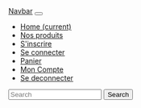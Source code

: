 <nav class="navbar navbar-expand-lg navbar-light bg-light">
  <a class="navbar-brand" href="#">Navbar</a>
  <button class="navbar-toggler" type="button" data-toggle="collapse" data-target="#navbarSupportedContent" aria-controls="navbarSupportedContent" aria-expanded="false" aria-label="Toggle navigation">
    <span class="navbar-toggler-icon"></span>
  </button>

  <div class="collapse navbar-collapse" id="navbarSupportedContent">
    <ul class="navbar-nav mr-auto">
      <li class="nav-item active">
        <a class="nav-link" href="index.php">Home <span class="sr-only">(current)</span></a>
      </li>
      <li class="nav-item">
        <a class="nav-link" href="index.php?products">Nos produits</a>
      </li>
	  <?php if ($_SESSION['loggued_on_user'] == null) {?>
      <li class="nav-item">
        <a class="nav-link disabled" href="index.php?register" tabindex="-1" aria-disabled="true">S'inscrire</a>
      </li>
      <li class="nav-item">
        <a class="nav-link disabled" href="index.php?signin" tabindex="-1" aria-disabled="true">Se connecter</a>
      </li>
	  <? } else {>
		<li class="nav-item">
        	<a class="nav-link disabled" href="index.php?cart" tabindex="-1" aria-disabled="true">Panier</a>
      	</li>
		<li class="nav-item">
        	<a class="nav-link disabled" href="index.php?account" tabindex="-1" aria-disabled="true">Mon Compte</a>
      	</li>
		<li class="nav-item">
        	<a class="nav-link disabled" href="logout.php" tabindex="-1" aria-disabled="true">Se deconnecter</a>
      	</li>
    </ul>
    <form class="form-inline my-2 my-lg-0">
      <input class="form-control mr-sm-2" type="search" placeholder="Search" aria-label="Search">
      <button class="btn btn-outline-success my-2 my-sm-0" type="submit">Search</button>
    </form>
  </div>
</nav>
<?php
	if (isset($_GET['register']))
		include("register.php");
	if (isset($_GET['signin']))
		include("signin.php");
	if (isset($_GET['cart']))
		include("cart.php");
	if (isset($_GET['account']))
		include("account.php");
	} if (isset($_GET['products']))
		include("products.php");
	cart();
?>
